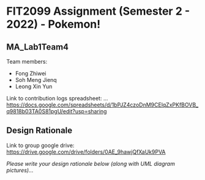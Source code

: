 # FIT2099 Assignment (Semester 2 - 2022) - Pokemon!

## MA_Lab1Team4
Team members:
* Fong Zhiwei
* Soh Meng Jienq
* Leong Xin Yun

Link to contribution logs spreadsheet: ...
https://docs.google.com/spreadsheets/d/1bPJZ4czoDnM9CElqZxPKfBOVB_q9818b03TA0S81pgU/edit?usp=sharing
## Design Rationale

Link to group google drive: https://drive.google.com/drive/folders/0AE_9hawjQfXaUk9PVA

_Please write your design rationale below (along with UML diagram pictures)..._
